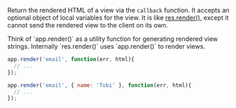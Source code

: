 Return the rendered HTML of a view via the `callback` function. It accepts an optional object of local variables for the view. It is like [res.render()](#res.render), except it cannot send the rendered view to the client on its own.

<div class="doc-box doc-info">
Think of `app.render()` as a utility function for generating rendered view strings. Internally `res.render()` uses `app.render()` to render views.
</div>

```js
app.render('email', function(err, html){
  // ...
});

app.render('email', { name: 'Tobi' }, function(err, html){
  // ...
});
```
